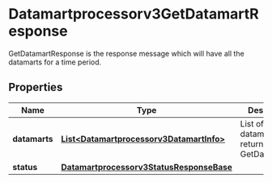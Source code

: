 

# Datamartprocessorv3GetDatamartResponse

GetDatamartResponse is the response message which will have all the datamarts for a time period.

## Properties

| Name | Type | Description | Notes |
|------------ | ------------- | ------------- | -------------|
|**datamarts** | [**List&lt;Datamartprocessorv3DatamartInfo&gt;**](Datamartprocessorv3DatamartInfo.md) | List of datamarts returned by GetDatamarts(). |  [optional] |
|**status** | [**Datamartprocessorv3StatusResponseBase**](Datamartprocessorv3StatusResponseBase.md) |  |  [optional] |



